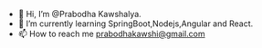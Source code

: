 - 👋 Hi, I’m @Prabodha Kawshalya.
- 🌱 I’m currently learning SpringBoot,Nodejs,Angular and React.
- 📫 How to reach me prabodhakawshi@gmail.com


<!---
PrabodaIT/PrabodaIT is a ✨ special ✨ repository because its `README.md` (this file) appears on your GitHub profile.
You can click the Preview link to take a look at your changes.
--->
